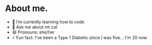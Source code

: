 # About me.



- 🌱 I’m currently learning how to code
- 💬 Ask me about mt cat
- 😄 Pronouns: she/her
- ⚡ Fun fact: I've been a Type 1 Diabetic since I was five... I'm 20 now


